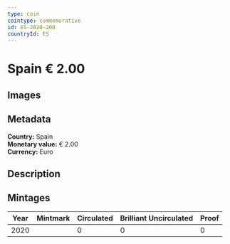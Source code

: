 ```yaml
---
type: coin
cointype: commemorative
id: ES-2020-200
countryId: ES
---
```


# Spain € 2.00

## Images


## Metadata

**Country:** Spain\
**Monetary value:** € 2.00\
**Currency:** Euro

## Description


## Mintages

| Year | Mintmark | Circulated | Brilliant Uncirculated | Proof |
| ---- | -------- | ---------- | ---------------------- | ----- |
| 2020 |  | 0| 0 | 0 |
